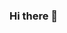 ### Hi there 👋

<!--
**gaurav-2622/gaurav-2622** is a ✨ _special_ ✨ repository because its `README.md` (this file) appears on your GitHub profile.

Here are some ideas to get you started:
- 👋I’m @gaurav-2622
- 🔭 I’m currently working on C++ programming 
- 🌱 I’m currently learning Web Dev
- 📫 How to reach me: 12211037.cse@gmail.com
-->
